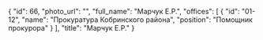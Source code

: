 {
    "id": 66,
    "photo_url": "",
    "full_name": "Марчук Е.Р.",
    "offices": [
        {
            "id": "01-12",
            "name": "Прокуратура Кобринского района",
            "position": "Помощник прокурора"
        }
    ],
    "title": "Марчук Е.Р."
}